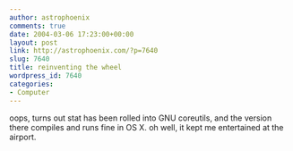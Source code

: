 ```yaml
---
author: astrophoenix
comments: true
date: 2004-03-06 17:23:00+00:00
layout: post
link: http://astrophoenix.com/?p=7640
slug: 7640
title: reinventing the wheel
wordpress_id: 7640
categories:
- Computer
---
```


oops, turns out stat has been rolled into GNU coreutils, and the version there compiles and runs fine in OS X. oh well, it kept me entertained at the airport.
